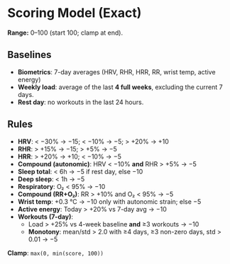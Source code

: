# Scoring Model (Exact)

**Range:** 0–100 (start 100; clamp at end).

## Baselines
- **Biometrics**: 7-day averages (HRV, RHR, HRR, RR, wrist temp, active energy)
- **Weekly load**: average of the last **4 full weeks**, excluding the current 7 days.
- **Rest day**: no workouts in the last 24 hours.

## Rules
- **HRV**: < −30% → −15; < −10% → −5; > +20% → +10
- **RHR**: > +15% → −15; > +5% → −5
- **HRR**: > +20% → +10; < −10% → −5
- **Compound (autonomic)**: HRV < −10% **and** RHR > +5% → −5
- **Sleep total**: < 6h → −5 if rest day, else −10
- **Deep sleep**: < 1h → −5
- **Respiratory**: O₂ < 95% → −10
- **Compound (RR+O₂)**: RR > +10% and O₂ < 95% → −5
- **Wrist temp**: +0.3 °C → −10 only with autonomic strain; else −5
- **Active energy**: Today > +20% vs 7-day avg → −10
- **Workouts (7-day)**:
  - Load > +25% vs 4-week baseline **and** ≥3 workouts → −10
  - **Monotony**: mean/std > 2.0 with ≥4 days, ≥3 non-zero days, std > 0.01 → −5

**Clamp**: `max(0, min(score, 100))`
